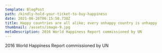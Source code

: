 ```yaml
---
template: BlogPost
path: /kindly-hold-your-ticket-to-buy-happiness
date: 2021-06-26T06:15:50.738Z
title: Happy countries are all alike; every unhappy country is unhappy in its own way (Python)
thumbnail: /assets/image-9.jpg
metaDescription: 2016 World Happiness Report commissioned by UN
---
```

2016 World Happiness Report commissioned by UN
